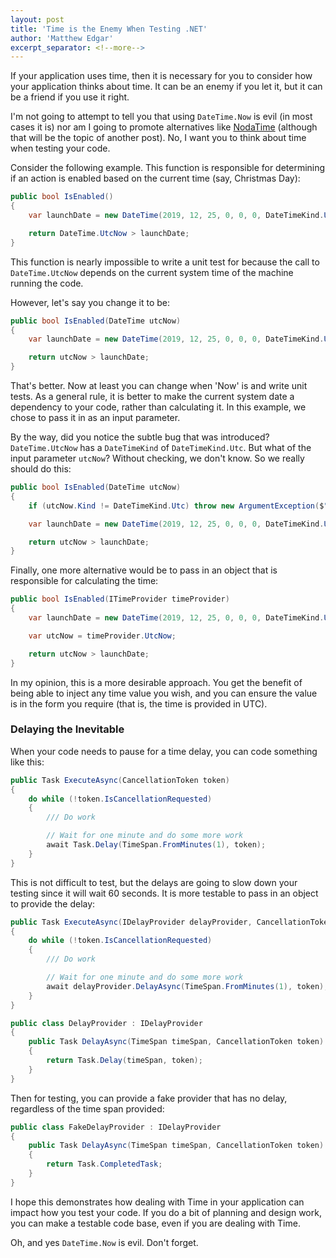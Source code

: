 ```yaml
---
layout: post
title: 'Time is the Enemy When Testing .NET'
author: 'Matthew Edgar'
excerpt_separator: <!--more-->
---
```


If your application uses time, then it is necessary for you to consider how your application thinks about time. It can be
an enemy if you let it, but it can be a friend if you use it right.

<!--more-->

I'm not going to attempt to tell you that using `DateTime.Now` is evil (in most cases it is) nor am I
going to promote alternatives like [NodaTime][noda] (although that will be the topic of another post). No, I want
you to think about time when testing your code.

Consider the following example. This function is responsible for determining if an action is enabled based
on the current time (say, Christmas Day):

```csharp
public bool IsEnabled()
{
    var launchDate = new DateTime(2019, 12, 25, 0, 0, 0, DateTimeKind.Utc);

    return DateTime.UtcNow > launchDate;
}
```

This function is nearly impossible to write a unit test for because the call to `DateTime.UtcNow` depends on the
current system time of the machine running the code.

However, let's say you change it to be:

```csharp
public bool IsEnabled(DateTime utcNow)
{
    var launchDate = new DateTime(2019, 12, 25, 0, 0, 0, DateTimeKind.Utc);

    return utcNow > launchDate;
}
```

That's better. Now at least you can change when 'Now' is and write unit tests. As a general rule,
it is better to make the current system date a dependency to your code, rather than calculating
it. In this example, we chose to pass it in as an input parameter.

By the way, did you notice the subtle bug that was introduced? `DateTime.UtcNow` has a `DateTimeKind` of `DateTimeKind.Utc`.
But what of the input parameter `utcNow`? Without checking, we don't know. So we really should do this:

```csharp
public bool IsEnabled(DateTime utcNow)
{
    if (utcNow.Kind != DateTimeKind.Utc) throw new ArgumentException($"Not provided in UTC", nameof(utcNow));

    var launchDate = new DateTime(2019, 12, 25, 0, 0, 0, DateTimeKind.Utc);

    return utcNow > launchDate;
}
```

Finally, one more alternative would be to pass in an object that is responsible for calculating the time:

```csharp
public bool IsEnabled(ITimeProvider timeProvider)
{
    var launchDate = new DateTime(2019, 12, 25, 0, 0, 0, DateTimeKind.Utc);

    var utcNow = timeProvider.UtcNow;

    return utcNow > launchDate;
}
```

In my opinion, this is a more desirable approach. You get the benefit of being able to inject any time value
you wish, and you can ensure the value is in the form you require (that is, the time is provided in UTC).

### Delaying the Inevitable

When your code needs to pause for a time delay, you can code something like this:

```csharp
public Task ExecuteAsync(CancellationToken token)
{
    do while (!token.IsCancellationRequested)
    {
        /// Do work

        // Wait for one minute and do some more work
        await Task.Delay(TimeSpan.FromMinutes(1), token);
    }
}
```

This is not difficult to test, but the delays are going to slow down your testing since it
will wait 60 seconds. It is more testable to pass in an object to provide the delay:

```csharp
public Task ExecuteAsync(IDelayProvider delayProvider, CancellationToken token)
{
    do while (!token.IsCancellationRequested)
    {
        /// Do work

        // Wait for one minute and do some more work
        await delayProvider.DelayAsync(TimeSpan.FromMinutes(1), token);
    }
}

public class DelayProvider : IDelayProvider
{
    public Task DelayAsync(TimeSpan timeSpan, CancellationToken token)
    {
        return Task.Delay(timeSpan, token);
    }
}
```

Then for testing, you can provide a fake provider that has no delay, regardless of the time span provided:

```csharp
public class FakeDelayProvider : IDelayProvider
{
    public Task DelayAsync(TimeSpan timeSpan, CancellationToken token)
    {
        return Task.CompletedTask;
    }
}
```

I hope this demonstrates how dealing with Time in your application can impact how you test your code. If
you do a bit of planning and design work, you can make a testable code base, even if you are dealing with Time.

Oh, and yes `DateTime.Now` is evil. Don't forget.

[noda]: https://nodatime.org
